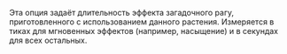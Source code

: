 Эта опция задаёт длительность эффекта загадочного рагу, приготовленного с использованием данного растения. Измеряется в тиках для мгновенных эффектов (например, насыщение) и в секундах для всех остальных.